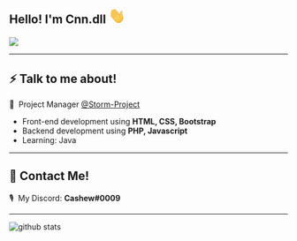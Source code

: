 <h2>Hello! I'm Cnn.dll <img src="https://raw.githubusercontent.com/ABSphreak/ABSphreak/master/gifs/Hi.gif" width="30px"></h2>

<img align='center' src='https://user-images.githubusercontent.com/5713670/87202985-820dcb80-c2b6-11ea-9f56-7ec461c497c3.gif' width='200"'>

<hr>

## ⚡ Talk to me about!

💼&nbsp;&nbsp;Project Manager [@Storm-Project](https://github.com/Storm-Project)<br>
- Front-end development using **HTML, CSS, Bootstrap**
- Backend development using **PHP, Javascript**
- Learning: Java

<hr>

## 💬 Contact Me!

🎙&nbsp;&nbsp;My Discord: **Cashew#0009**<br>

<hr>

![github stats](https://github-readme-stats.vercel.app/api?username=Cashew-Devs&show_icons=true)
